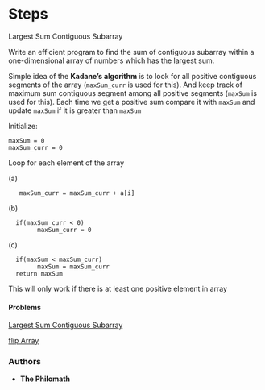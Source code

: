 # Steps
Largest Sum Contiguous Subarray

Write an efficient program to find the sum of contiguous subarray within a one-dimensional array of numbers which has the largest sum.

Simple idea of the **Kadane’s algorithm** is to look for all positive contiguous segments of the array (`maxSum_curr` is used for this).
And keep track of maximum sum contiguous segment among all positive segments (`maxSum` is used for this).
Each time we get a positive sum compare it with `maxSum` and update `maxSum` if it is greater than `maxSum`

Initialize:

    maxSum = 0
    maxSum_curr = 0

Loop for each element of the array

  (a)

       maxSum_curr = maxSum_curr + a[i]

  (b)

      if(maxSum_curr < 0)
            maxSum_curr = 0

  (c)

      if(maxSum < maxSum_curr)
            maxSum = maxSum_curr
      return maxSum

This will only work if there is at least one positive element in array

#### Problems
[Largest Sum Contiguous Subarray](../LeetCode/53.cpp)

[flip Array](https://www.interviewbit.com/problems/flip/)

### Authors

* **The Philomath**
